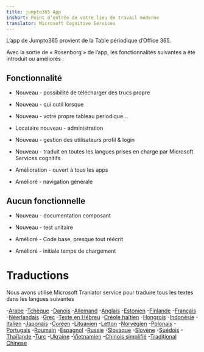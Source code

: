 ```yaml
---
title: jumpto365 App
inshort: Point d’entrée de votre lieu de travail moderne
translator: Microsoft Cognitive Services
---
```



L’app de Jumpto365 provient de la Table périodique d’Office 365. 

Avec la sortie de « Rosenborg » de l’app, les fonctionnalités suivantes a été introduit ou améliorés :

## Fonctionnalité

* Nouveau - possibilité de télécharger des trucs propre

* Nouveau - qui outil lorsque

* Nouveau - votre propre tableau periodique...

* Locataire nouveau - administration

* Nouveau - gestion des utilisateurs profil & login

* Nouveau - traduit en toutes les langues prises en charge par Microsoft Services cognitifs

* Amélioration - ouvert à tous les apps

* Amélioré - navigation générale

## Aucun fonctionnelle

* Nouveau - documentation composant

* Nouveau - test unitaire

* Amélioré - Code base, presque tout réécrit

* Amélioré - initiale temps de chargement


# Traductions
Nous avons utilisé Microsoft Tranlator service pour traduire tous les textes dans les langues suivantes

-[Arabe](https://preview.app.jumpto365.com/tool/jumpto365/language/ar)
-[Tchèque](https://preview.app.jumpto365.com/tool/jumpto365/language/cs)
-[Danois](https://preview.app.jumpto365.com/tool/jumpto365/language/da)
-[Allemand](https://preview.app.jumpto365.com/tool/jumpto365/language/de)
-[Anglais](https://preview.app.jumpto365.com/tool/jumpto365/language/en)
-[Estonien](https://preview.app.jumpto365.com/tool/jumpto365/language/et)
-[Finlande](https://preview.app.jumpto365.com/tool/jumpto365/language/fi)
-[Français](https://preview.app.jumpto365.com/tool/jumpto365/language/fr)
-[Néerlandais](https://preview.app.jumpto365.com/tool/jumpto365/language/nl)
-[Grec](https://preview.app.jumpto365.com/tool/jumpto365/language/el)
-[Texte en Hébreu](https://preview.app.jumpto365.com/tool/jumpto365/language/he)
-[Créole haïtien](https://preview.app.jumpto365.com/tool/jumpto365/language/ht)
-[Hongrois](https://preview.app.jumpto365.com/tool/jumpto365/language/hu)
-[Indonésie](https://preview.app.jumpto365.com/tool/jumpto365/language/id)
-[Italien](https://preview.app.jumpto365.com/tool/jumpto365/language/it)
-[Japonais](https://preview.app.jumpto365.com/tool/jumpto365/language/ja)
-[Coréen](https://preview.app.jumpto365.com/tool/jumpto365/language/ko)
-[Lituanien](https://preview.app.jumpto365.com/tool/jumpto365/language/lt)
-[Letton](https://preview.app.jumpto365.com/tool/jumpto365/language/lv)
-[Norvégien](https://preview.app.jumpto365.com/tool/jumpto365/language/no)
-[Polonais](https://preview.app.jumpto365.com/tool/jumpto365/language/pl)
-[Portugais](https://preview.app.jumpto365.com/tool/jumpto365/language/pt)
-[Roumain](https://preview.app.jumpto365.com/tool/jumpto365/language/ro)
-[Espagnol](https://preview.app.jumpto365.com/tool/jumpto365/language/es)
-[Russie](https://preview.app.jumpto365.com/tool/jumpto365/language/ru)
-[Slovaque](https://preview.app.jumpto365.com/tool/jumpto365/language/sk)
-[Slovène](https://preview.app.jumpto365.com/tool/jumpto365/language/sl)
-[Suédois](https://preview.app.jumpto365.com/tool/jumpto365/language/sv)
-[Thaïlande](https://preview.app.jumpto365.com/tool/jumpto365/language/th)
-[Turc](https://preview.app.jumpto365.com/tool/jumpto365/language/tr)
-[Ukraine](https://preview.app.jumpto365.com/tool/jumpto365/language/uk)
-[Vietnamien](https://preview.app.jumpto365.com/tool/jumpto365/language/vi)
-[Chinois simplifié](https://preview.app.jumpto365.com/tool/jumpto365/language/zh-CHS)
-[Traditional Chinese](https://preview.app.jumpto365.com/tool/jumpto365/language/zh-CHT)

